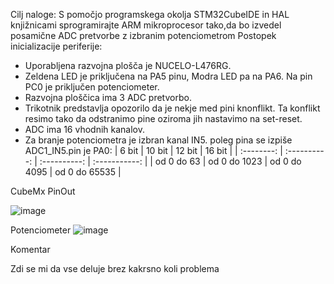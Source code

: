 Cilj naloge: S pomočjo programskega okolja STM32CubeIDE in HAL knjižnicami sprogramirajte ARM mikroprocesor tako,da bo izvedel posamične ADC pretvorbe z izbranim potenciometrom
Postopek inicializacije periferije:
- Uporabljena razvojna plošča je NUCELO-L476RG.
- Zeldena LED je priključena na PA5 pinu, Modra LED pa na PA6. Na pin PC0 je priključen potenciometer.
- Razvojna ploščica ima 3 ADC pretvorbo.
- Trikotnik predstavlja opozorilo da je nekje med pini knonflikt. Ta konflikt resimo tako da odstranimo   pine oziroma jih nastavimo na set-reset.
- ADC ima 16 vhodnih kanalov.
-  Za branje potenciometra je izbran kanal IN5. poleg pina se izpiše ADC1_IN5.pin je PA0:
|   6 bit    |    10 bit    |    12 bit    |    16 bit     |
      | :--------: | :----------: | :----------: | :-----------: |
      | od 0 do 63 | od 0 do 1023 | od 0 do 4095 | od 0 do 65535 |




CubeMx PinOut

![image](https://user-images.githubusercontent.com/97598727/196907548-5e880fd4-4455-4788-8039-9ba11af323bc.png)


Potenciometer
![image](https://user-images.githubusercontent.com/97598727/196909676-a101905b-db8d-497a-a9a1-79f10fab568f.png)


Komentar

Zdi se mi da vse deluje brez kakrsno koli problema

